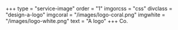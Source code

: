 +++
type = "service-image"
order = "1"
imgorcss = "css"
divclass = "design-a-logo"
imgcoral = "/images/logo-coral.png"
imgwhite = "/images/logo-white.png"
text = "A logo"
+++
Co.